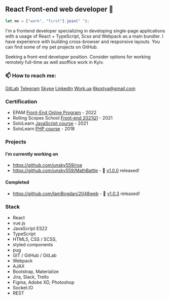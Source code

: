## React Front-end web developer 👋
```javascript
let me = ["work", "first"].join(" ");
```

I'm a frontend developer specializing in developing single-page applications with a usage of React + TypeScript, Scss and Webpack as a main bundler. I have experience with building cross-browser and responsive layouts. You can find some of my pet projects on GitHub.

Seeking a front-end developer position. Consider options for working remotely full-time as well asoffice work in Kyiv.

### 📫 How to reach me: 

[GitLab](https://gitlab.com/6kostya) [Telegram](https://t.me/unsky559) [Skype](https://join.skype.com/invite/JbXgTdwUHn7n) [LinkedIn](https://www.linkedin.com/in/unsky559) [Work.ua](https://www.work.ua/ru/resumes/6858932/) 6kostya@gmail.com

### Certification

- EPAM [Front-End Online Program](https://training.epam.ua/#!/Training/3214?lang=ua) - 2022
- Rolling Scopes School [Front-end 2021Q1](https://rs.school/js/) - 2021
- SoloLearn [JavaScript course](https://www.sololearn.com/certificates/course/en/6895628/1024/landscape/png/) - 2021
- SoloLearn [PHP course](https://www.sololearn.com/Certificate/1059-6895628/jpg/) - 2018
<!--- 
 - Osvita Diia [Digit chart](https://osvita.diia.gov.ua/digigram-share/yVKOhqmQyL30bOukUl4CsTk2ioxtXX_H) - 2021
 - Osvita Diia [General digital literacy test](https://osvita.diia.gov.ua/share/ZMLCHvR0X0sHPHYkokX34hCfv-QjCzKb) - 2021 
--->

### Projects
#### I’m currently working on

- https://github.com/unsky559/roe
- https://github.com/unsky559/MathBattle - 🥳 [v1.0.0](https://github.com/unsky559/mathBattle/releases/tag/v1.0.0) released!

#### Completed

- https://github.com/IamBogdan/2048web - 🥳 [v1.0.3](https://github.com/IamBogdan/2048web/releases/tag/v1.0.3) released!

### Stack

<!---
```javascript
export const stack = {
 languages: ["JavaScript ES6", "TypeScript"],
 libraries: ["React", "jQuery"],
 templating: ["HTML", "pug", "jsx"],
 styles: ["CSS", "SCSS", "Bootstrap", "Materialize"],
 tools: ["npm", "webpack"],
 vcs: [["git", "GitHub"]],
 database: ["SQL", "MongoDB", "LocalStorage", "IndexedDB", "JSON"],
 web: ["REST API", "HTTP", "websockets", "ajax"],
 additional: ["Adobe Photoshop", "Figma", "Adobe XD"],
}
```
--->

- React
- vue.js
- JavaScript ES22
- TypeScript
- HTML5, CSS / SCSS,
- styled components
- pug
- GIT / GitHub / GitLab
- Webpack
- AJAX
- Bootstrap, Materialize
- Jira, Slack, Trello
- Figma, Adobe XD, Photoshop
- Socket.IO
- REST

